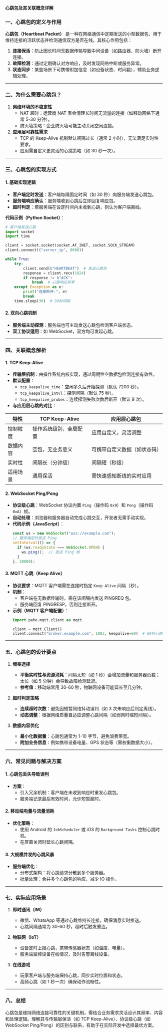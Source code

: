 

**心跳包及其关联概念详解**

### **一、心跳包的定义与作用**
**心跳包（Heartbeat Packet）** 是一种在网络通信中定期发送的小型数据包，用于维持连接的活跃状态并检测通信双方是否在线。其核心作用包括：
1. **连接保活**：防止因长时间无数据传输导致中间设备（如路由器、防火墙）断开连接。
2. **故障检测**：通过定期确认对方响应，及时发现网络中断或服务异常。
3. **状态同步**：某些场景下可携带附加信息（如设备状态、时间戳），辅助业务逻辑处理。

---

### **二、为什么需要心跳包？**
1. **网络环境的不稳定性**  
   - NAT 超时：运营商 NAT 表会清理长时间无流量的连接（如移动网络下通常 5-30 分钟）。
   - 防火墙策略：企业防火墙可能主动关闭空闲连接。
2. **应用层可靠性需求**  
   - TCP 的 Keep-Alive 机制默认间隔过长（通常 2 小时），无法满足实时性要求。
   - 应用需自定义更灵活的心跳策略（如 30 秒一次）。

---

### **三、心跳包的实现方式**
#### 1. **基础实现逻辑**
- **客户端定时发送**：客户端每隔固定时间（如 30 秒）向服务端发送心跳包。
- **服务端响应确认**：服务端收到心跳后立即回复响应包。
- **超时判定**：若服务端在设定时间内未收到心跳，则认为客户端离线。

**代码示例（Python Socket）**：
```python
# 客户端发送心跳
import socket
import time

client = socket.socket(socket.AF_INET, socket.SOCK_STREAM)
client.connect(("server_ip", 8080))

while True:
    try:
        client.send(b"HEARTBEAT")  # 发送心跳包
        response = client.recv(1024)
        if response != b"ACK":
            break  # 心跳响应异常
    except Exception as e:
        print("连接断开:", e)
        break
    time.sleep(30)  # 30秒间隔
```

#### 2. **双向心跳机制**
- **服务端主动探测**：服务端也可主动发送心跳包检测客户端状态。
- **双工协议适用**：如 WebSocket，双方均可发起心跳。

---

### **四、关联概念解析**
#### 1. **TCP Keep-Alive**
- **传输层机制**：由操作系统内核实现，通过周期性空数据包检测连接有效性。
- **默认配置**：
  - `tcp_keepalive_time`：空闲多久后开始探测（默认 7200 秒）。
  - `tcp_keepalive_intvl`：探测间隔（默认 75 秒）。
  - `tcp_keepalive_probes`：连续探测失败次数后断开（默认 9 次）。
- **与应用层心跳的对比**：

| **特性**       | **TCP Keep-Alive**          | **应用层心跳包**              |
|----------------|-----------------------------|-----------------------------|
| 控制粒度       | 操作系统级别，全局配置       | 应用自定义，灵活调整         |
| 数据内容       | 空包，无业务意义             | 可携带自定义数据（如状态码） |
| 实时性         | 间隔长（分钟级）             | 间隔短（秒级）               |
| 适用场景       | 通用保活                    | 需快速感知断线的实时应用     |

#### 2. **WebSocket Ping/Pong**
- **协议级心跳**：WebSocket 协议内置 `Ping`（操作码 `0x9`）和 `Pong`（操作码 `0xA`）帧。
- **自动处理**：浏览器和服务器自动完成心跳交互，开发者无需手动实现。
- **代码示例（JavaScript）**：
  ```javascript
  const ws = new WebSocket("wss://example.com");
  // 服务端定时发送 Ping
  setInterval(() => {
    if (ws.readyState === WebSocket.OPEN) {
      ws.ping();  // 发送 Ping 帧
    }
  }, 30000);
  ```

#### 3. **MQTT 心跳（Keep Alive）**
- **协议要求**：MQTT 客户端需在连接时指定 `Keep Alive` 间隔（秒）。
- **机制**：
  - 客户端在无数据传输时，需在该间隔内发送 PINGREQ 包。
  - 服务端回复 PINGRESP，否则连接断开。
- **示例（MQTT 客户端配置）**：
  ```python
  import paho.mqtt.client as mqtt

  client = mqtt.Client()
  client.connect("broker.example.com", 1883, keepalive=60)  # 60秒心跳间隔
  ```

---

### **五、心跳包的设计要点**
1. **频率选择**  
   - **平衡实时性与资源消耗**：间隔太短（如 1 秒）会增加流量和服务器负载；太长（如 5 分钟）会导致故障检测延迟。
   - **参考值**：移动端常用 30-60 秒，物联网设备可能延长至几分钟。

2. **超时判定策略**  
   - **连续超时次数**：避免因短暂网络抖动误判（如 3 次未响应后判定离线）。
   - **动态调整**：根据网络质量自适应调整心跳间隔（如弱网时缩短间隔）。

3. **数据内容优化**  
   - **最小化数据量**：心跳包通常为 1-10 字节，避免浪费带宽。
   - **附加业务信息**：例如携带设备电量、GPS 状态等（需权衡数据大小）。

---

### **六、常见问题与解决方案**
#### 1. **心跳包丢失导致误判**
- **方案**：
  - 引入冗余机制：客户端在未收到响应时重发心跳包。
  - 服务端记录最后有效时间，允许短暂超时。

#### 2. **移动端电量与流量消耗**
- **优化策略**：
  - 使用 Android 的 `JobScheduler` 或 iOS 的 `Background Tasks` 控制心跳时机。
  - 在屏幕关闭时延长心跳间隔。

#### 3. **大规模并发的心跳风暴**
- **服务端优化**：
  - 分布式架构：将心跳请求分散到多个服务器。
  - 批量处理：合并多个心跳包的响应，减少 IO 操作。

---

### **七、实际应用场景**
1. **即时通讯（IM）**  
   - 微信、WhatsApp 等通过心跳维持长连接，确保消息实时推送。
   - 心跳间隔通常为 30-60 秒，超时后触发重连。

2. **物联网（IoT）**  
   - 设备定时上报心跳，携带传感器状态（如温度、电量）。
   - 服务端监控设备在线情况，及时告警离线设备。

3. **在线游戏**  
   - 玩家客户端与服务端保持心跳，同步实时位置和状态。
   - 高频心跳（如 1 秒一次）确保动作流畅性。

---

### **八、总结**
心跳包是维持网络连接可靠性的关键机制，需结合业务需求灵活设计其频率、内容和处理逻辑。理解其与传输层保活（如 TCP Keep-Alive）、协议级心跳（如 WebSocket Ping/Pong）的区别与联系，有助于在实际开发中选择最优方案。
